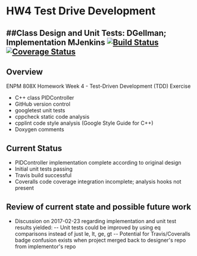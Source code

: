 # HW4 Test Drive Development
##Class Design and Unit Tests: DGellman; Implementation MJenkins
[![Build Status](https://travis-ci.org/mark1-umd/HW04-TDD-DG.svg?branch=MRJcodePIDController)](https://travis-ci.org/mark1-umd/HW04-TDD-DG)
[![Coverage Status](https://coveralls.io/repos/github/mark1-umd/HW04-TDD-DG/badge.svg?branch=MRJcodePIDController)](https://coveralls.io/github/mark1-umd/HW04-TDD-DG?branch=MRJcodePIDController)
---

## Overview

ENPM 808X Homework Week 4 - Test-Driven Development (TDD) Exercise

- C++ class PIDController
- GitHub version control
- googletest unit tests
- cppcheck static code analysis
- cpplint code style analysis (Google Style Guide for C++)
- Doxygen comments

## Current Status

- PIDController implementation complete according to original design
- Initial unit tests passing
- Travis build successful
- Coveralls code coverage integration incomplete; analysis hooks not present

## Review of current state and possible future work

- Discussion on 2017-02-23 regarding implementation and unit test results yielded:
-- Unit tests could be improved by using eq comparisons instead of just le, lt, ge, gt
-- Potential for Travis/Coveralls badge confusion exists when project merged back to designer's repo from implementor's repo


